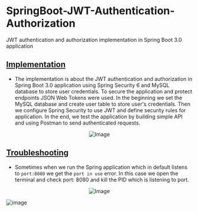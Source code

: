 # SpringBoot-JWT-Authentication-Authorization
JWT authentication and authorization implementation in Spring Boot 3.0 application

## [Implementation]() 

- The implementation is about the JWT authentication and authorization in Spring Boot 3.0 application using Spring Security 6 and MySQL database to store user credentials. To secure the application and protect endpoints JSON Web Tokens were used. In the beginning we set the MySQL database and create user table to store user's credentials. Then we configure Spring Security to use JWT and define security rules for application. In the end, we test the application by building simple API and using Postman to send authenticated requests.

<p align="center">
  <img src="https://github.com/af4092/SpringBoot-JWT-Authentication-Authorization/assets/24220136/8731a18f-7c26-4c88-8cad-3bcf5572674a" alt="Image">
</p>

## [Troubleshooting](https://stackoverflow.com/questions/39632667/how-do-i-remove-the-process-currently-using-a-port-on-localhost-in-windows)

- Sometimes when we run the Spring application which in default listens to `port:8080` we get the `port in use` error. In this case we open the terminal and check port: 8080 and kill the PID which is listening to port.

<p align="center">
  <img src="https://github.com/af4092/SpringBoot-JWT-Authentication-Authorization/assets/24220136/40137834-ad6b-4d31-8130-35633ce8d2ca" alt="Image">
</p>

![image](https://github.com/af4092/SpringBoot-JWT-Authentication-Authorization/assets/24220136/52596d27-dd2c-4688-995f-043ca6ec7240)

